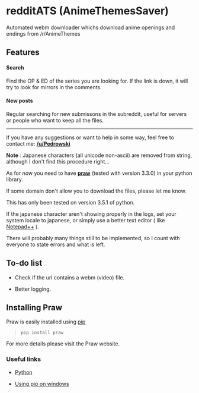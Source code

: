 # redditATS (AnimeThemesSaver)
Automated webm downloader whichs download anime openings and endings from /r/AnimeThemes

## Features

####  Search
Find the OP & ED of the series you are looking for. If the link is down, it will try to look for mirrors in the comments.

####   New posts
Regular searching for new submissons in the subreddit, useful for servers or people who want to keep all the files.

<hr>

If you have any suggestions or want to help in some way, feel free to contact me: <b><a href="https://www.reddit.com/user/Pedrowski/">/u/Pedrowski</a></b>

**Note** : Japanese characters (all unicode non-ascii) are removed from string, although I don't find this procedure right...

As for now you need to have <b><a href="https://praw.readthedocs.org/en/stable/">praw</a></b> (tested with version 3.3.0) in your python library. 

If some domain don't allow you to download the files, please let me know.

This has only been tested on version 3.5.1 of python.

If the japanese character aren't showing properly in the logs, set your system locale to japanese, or simply use 
a better text editor ( like [Notepad++](https://notepad-plus-plus.org/) ).

There will probably many things still to be implemented, so I count with everyone to state errors and what is left.
## To-do list

* Check if the url contains a webm (video) file.

* Better logging.

## Installing Praw
Praw is easily installed using [pip](https://pypi.python.org/pypi/pip)

> `pip install praw`

For more details please visit the Praw website.

### Useful links

* [Python](https://www.python.org/)

* [Using pip on windows](http://stackoverflow.com/questions/4750806/how-to-install-pip-on-windows)

